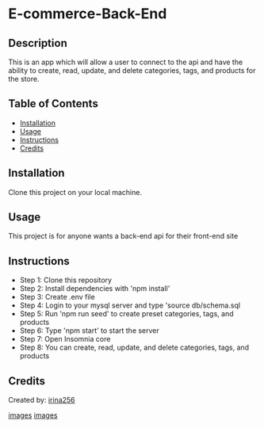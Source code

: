 # E-commerce-Back-End

## Description

This is an app which will allow a user to connect to the api and have the ability to create, read, update, and delete categories, tags, and products for the store.

## Table of Contents

- [Installation](#installation)
- [Usage](#usage)
- [Instructions](#instructions)
- [Credits](#questions)

## Installation

Clone this project on your local machine.

## Usage

This project is for anyone wants a back-end api for their front-end site

## Instructions

- Step 1: Clone this repository
- Step 2: Install dependencies with 'npm install'
- Step 3: Create .env file
- Step 4: Login to your mysql server and type 'source db/schema.sql
- Step 5: Run 'npm run seed' to create preset categories, tags, and products
- Step 6: Type 'npm start' to start the server
- Step 7: Open Insomnia core
- Step 8: You can create, read, update, and delete categories, tags, and products

## Credits

Created by: [irina256](https://github.com/irina256)

[images](images\TagsByID.png)
[images](images\Products.png)
